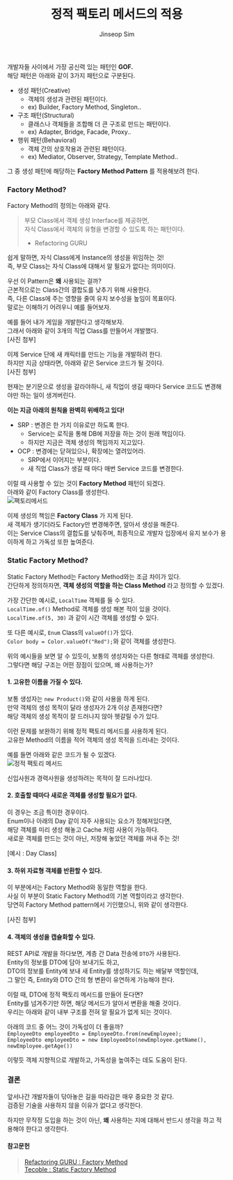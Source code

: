 ﻿---
layout: post
title: "정적 팩토리 메서드의 적용"
categories: ToyProject
tags: [develop]
author:
  - Jinseop Sim
---
개발자들 사이에서 가장 공신력 있는 패턴인 __GOF.__  
해당 패턴은 아래와 같이 3가지 패턴으로 구분된다.  
- 생성 패턴(Creative)
  - 객체의 생성과 관련된 패턴이다.
  - ex) Builder, Factory Method, Singleton..
- 구조 패턴(Structural)
  - 클래스나 객체들을 조합해 더 큰 구조로 만드는 패턴이다.
  - ex) Adapter, Bridge, Facade, Proxy..
- 행위 패턴(Behavioral)
  - 객체 간의 상호작용과 관련된 패턴이다.
  - ex) Mediator, Observer, Strategy, Template Method..

그 중 생성 패턴에 해당하는 __Factory Method Pattern__ 를 적용해보려 한다.  

### Factory Method?
Factory Method의 정의는 아래와 같다.  

> 부모 Class에서 객체 생성 Interface를 제공하면,  
> 자식 Class에서 객체의 유형을 변경할 수 있도록 하는 패턴이다.  
> - Refactoring GURU  

쉽게 말하면, 자식 Class에게 Instance의 생성을 위임하는 것!  
즉, 부모 Class는 자식 Class에 대해서 알 필요가 없다는 의미이다.  

우선 이 Pattern은 __왜__ 사용되는 걸까?  
근본적으로는 Class간의 결합도를 낮추기 위해 사용한다.  
즉, 다른 Class에 주는 영향을 줄여 유지 보수성을 높임이 목표이다.  
말로는 이해하기 어려우니 예를 들어보자.  

예를 들어 내가 게임을 개발한다고 생각해보자.  
그래서 아래와 같이 3개의 직업 Class를 만들어서 개발했다.  
[사진 첨부]

이제 Service 단에 새 캐릭터를 만드는 기능을 개발하려 한다.  
하지만 지금 상태라면, 아래와 같은 Service 코드가 될 것이다.  
[사진 첨부]

현재는 분기문으로 생성을 갈라야하니, 새 직업이 생길 때마다 Service 코드도 변경해야만 하는 일이 생겨버린다.  

__이는 지금 아래의 원칙을 완벽히 위배하고 있다!__  
- SRP : 변경은 한 가지 이유로만 하도록 한다.
  - Service는 로직을 통해 DB에 저장을 하는 것이 원래 책임이다.
  - 하지만 지금은 객체 생성의 책임까지 지고있다.
- OCP : 변경에는 닫혀있으나, 확장에는 열려있어라.
  - SRP에서 이어지는 부분이다.
  - 새 직업 Class가 생길 때 마다 매번 Service 코드를 변경한다.

이럴 때 사용할 수 있는 것이 __Factory Method__ 패턴이 되겠다.  
아래와 같이 Factory Class를 생성한다.  
![팩토리메서드](https://user-images.githubusercontent.com/71700079/224066721-2b7c5ab2-b761-4ff0-97e8-84d4cc0571ef.png)

이제 생성의 책임은 __Factory Class__ 가 지게 된다.  
새 객체가 생기더라도 Factory만 변경해주면, 알아서 생성을 해준다.  
이는 Service Class의 결합도를 낮춰주며, 최종적으로 개발자 입장에서 유지 보수가 용이하게 하고 가독성 또한 높여준다.  

### Static Factory Method?
Static Factory Method는 Factory Method와는 조금 차이가 있다.  
간단하게 정의하자면, __객체 생성의 역할을 하는 Class Method__ 라고 정의할 수 있겠다.  

가장 간단한 예시로, ```LocalTime``` 객체를 들 수 있다.  
```LocalTime.of()``` Method로 객체를 생성 해본 적이 있을 것이다.  
```LocalTime.of(5, 30)``` 과 같이 시간 객체를 생성할 수 있다.  

또 다른 예시로, ```Enum``` Class의 ```valueOf()```가 있다.  
```Color body = Color.valueOf("Red");```와 같이 객체를 생성한다.  

위의 예시들을 보면 알 수 있듯이, 보통의 생성자와는 다른 형태로 객체를 생성한다.  
그렇다면 해당 구조는 어떤 장점이 있으며, 왜 사용하는가?  

#### 1. 고유한 이름을 가질 수 있다.
보통 생성자는 ```new Product()```와 같이 사용을 하게 된다.  
만약 객체의 생성 목적이 달라 생성자가 2개 이상 존재한다면?  
해당 객체의 생성 목적이 잘 드러나지 않아 헷갈릴 수가 있다.  

이런 문제를 보완하기 위해 정적 팩토리 메서드를 사용하게 된다.  
고유한 Method의 이름을 적어 객체의 생성 목적을 드러내는 것이다.  

예를 들면 아래와 같은 코드가 될 수 있겠다.  
![정적 팩토리 메서드](https://user-images.githubusercontent.com/71700079/224066761-d5aa7d1c-0171-4999-953f-b3b425bc381a.png)

신입사원과 경력사원을 생성하려는 목적이 잘 드러나있다.  

#### 2. 호출할 때마다 새로운 객체를 생성할 필요가 없다.
이 경우는 조금 특이한 경우이다.  
Enum이나 아래의 Day 같이 자주 사용되는 요소가 정해져있다면,  
해당 객체를 미리 생성 해놓고 Cache 처럼 사용이 가능하다.  
새로운 객체를 만드는 것이 아닌, 저장해 놓았던 객체를 꺼내 주는 것!  

[예시 : Day Class]

#### 3. 하위 자료형 객체를 반환할 수 있다.
이 부분에서는 Factory Method와 동일한 역할을 한다.  
사실 이 부분이 Static Factory Method의 기본 역할이라고 생각한다.  
당연히 Factory Method pattern에서 기인했으니, 위와 같이 생각한다.  

[사진 첨부]  

#### 4. 객체의 생성을 캡슐화할 수 있다.
REST API로 개발을 하다보면, 계층 간 Data 전송에 ```DTO```가 사용된다.  
Entity의 정보를 DTO에 담아 보내기도 하고,  
DTO의 정보를 Entity에 보내 새 Entity를 생성하기도 하는 배달부 역할인데,  
그 말인 즉, Entity와 DTO 간의 형 변환이 유연하게 가능해야 한다.  

이럴 때, DTO에 정적 팩토리 메서드를 만들어 둔다면?  
Entity를 넘겨주기만 하면, 해당 메서드가 알아서 변환을 해줄 것이다.  
우리는 아래와 같이 내부 구조를 전혀 알 필요가 없게 되는 것이다.  

아래의 코드 중 어느 것이 가독성이 더 좋을까?  
```EmployeeDto employeeDto = EmployeeDto.from(newEmployee);```  
```EmployeeDto employeeDto = new EmployeeDto(newEmployee.getName(), newEmployee.getAge())```  

이렇듯 객체 지향적으로 개발하고, 가독성을 높여주는 데도 도움이 된다.  

### 결론
앞서나간 개발자들이 닦아놓은 길을 따라감은 매우 중요한 것 같다.  
검증된 기술을 사용하지 않을 이유가 없다고 생각한다.  

하지만 무작정 도입을 하는 것이 아닌, __왜__ 사용하는 지에 대해서 반드시 생각을 하고 적용해야 한다고 생각한다.  

#### 참고문헌
> [Refactoring GURU : Factory Method](https://refactoring.guru/ko/design-patterns/factory-method)  
> [Tecoble : Static Factory Method](https://tecoble.techcourse.co.kr/post/2020-05-26-static-factory-method/)  
